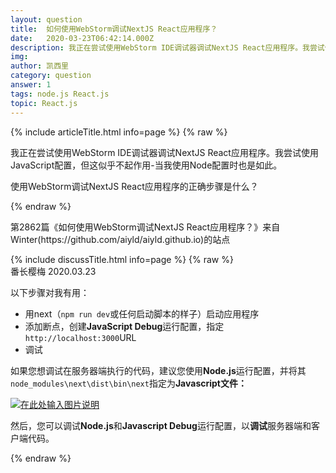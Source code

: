 ```yaml
---
layout: question
title:  如何使用WebStorm调试NextJS React应用程序？
date:   2020-03-23T06:42:14.000Z
description: 我正在尝试使用WebStorm IDE调试器调试NextJS React应用程序。我尝试使用JavaScript配置，但这似乎不起作用-当我使用Node配...
img: 
author: 凯西里
category: question
answer: 1
tags: node.js React.js
topic: React.js
---
```

<div class="article-root">
  <div class="article">
    {% include articleTitle.html info=page %}
    {% raw %}
    <div class="article-content"><p><font style="vertical-align: inherit;"><font style="vertical-align: inherit;">我正在尝试使用WebStorm IDE调试器调试NextJS React应用程序。</font><font style="vertical-align: inherit;">我尝试使用JavaScript配置，但这似乎不起作用-当我使用Node配置时也是如此。</font></font></p>

<p><font style="vertical-align: inherit;"><font style="vertical-align: inherit;">使用WebStorm调试NextJS React应用程序的正确步骤是什么？</font></font></p></div>
    {% endraw %}
  </div>
  <p class="winter_mark">第2862篇《如何使用WebStorm调试NextJS React应用程序？》来自Winter(https://github.com/aiyld/aiyld.github.io)的站点</p>
  <div class="discuss-wrapper">
    {% include discussTitle.html info=page %}
    {% raw %}
    <div class="discuss-item">
        <div class="discuss-parent">
          <div class="discuss-meta">
            <span class="discuss-user">番长樱梅</span>
            <span class="discuss-time">2020.03.23</span>
          </div>
          <div class="discuss-comment"><p><font style="vertical-align: inherit;"><font style="vertical-align: inherit;">以下步骤对我有用：</font></font></p>

<ul>
<li><font style="vertical-align: inherit;"><font style="vertical-align: inherit;">用next（</font></font><code>npm run dev</code><font style="vertical-align: inherit;"><font style="vertical-align: inherit;">或任何启动脚本的样子）</font><font style="vertical-align: inherit;">启动应用程序</font></font></li>
<li><font style="vertical-align: inherit;"><font style="vertical-align: inherit;">添加断点，创建</font></font><strong><font style="vertical-align: inherit;"><font style="vertical-align: inherit;">JavaScript Debug</font></font></strong><font style="vertical-align: inherit;"><font style="vertical-align: inherit;">运行配置，指定</font></font><code>http://localhost:3000</code><font style="vertical-align: inherit;"><font style="vertical-align: inherit;">URL</font></font></li>
<li><font style="vertical-align: inherit;"><font style="vertical-align: inherit;">调试</font></font></li>
</ul>

<p><font style="vertical-align: inherit;"><font style="vertical-align: inherit;">如果您想调试在服务器端执行的代码，建议您使用</font></font><strong><font style="vertical-align: inherit;"><font style="vertical-align: inherit;">Node.js</font></font></strong><font style="vertical-align: inherit;"><font style="vertical-align: inherit;">运行配置，并将其</font></font><code>node_modules\next\dist\bin\next</code><font style="vertical-align: inherit;"><font style="vertical-align: inherit;">指定为</font></font><strong><font style="vertical-align: inherit;"><font style="vertical-align: inherit;">Javascript文件：</font></font></strong> </p>

<p><a href="https://i.stack.imgur.com/MKbDF.png" rel="noreferrer"><img src="https://i.stack.imgur.com/MKbDF.png" alt="在此处输入图片说明"></a></p>

<p><font style="vertical-align: inherit;"><font style="vertical-align: inherit;">然后，您可以调试</font></font><strong><font style="vertical-align: inherit;"><font style="vertical-align: inherit;">Node.js</font></font></strong><font style="vertical-align: inherit;"><font style="vertical-align: inherit;">和</font></font><strong><font style="vertical-align: inherit;"><font style="vertical-align: inherit;">Javascript Debug</font></font></strong><font style="vertical-align: inherit;"><font style="vertical-align: inherit;">运行配置，以</font><strong><font style="vertical-align: inherit;">调试</font></strong><font style="vertical-align: inherit;">服务器端和客户端代码。</font></font></p></div>
        </div></div>
    {% endraw %}
  </div>
<div>
